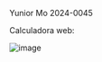 Yunior Mo 2024-0045

Calculadora web:

![image](https://github.com/user-attachments/assets/86242896-d225-4281-94f4-f3649bb51f39)
